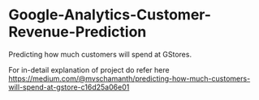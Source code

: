 # Google-Analytics-Customer-Revenue-Prediction
Predicting how much customers will spend at GStores.

For in-detail explanation of project do refer here https://medium.com/@mvschamanth/predicting-how-much-customers-will-spend-at-gstore-c16d25a06e01




